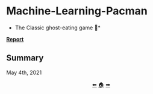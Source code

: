 # Machine-Learning-Pacman

* The Classic ghost-eating game 👾*

[**Report**](https://github.com/madebypixel02/Machine-Learning-Pacman/blob/master/Practice%202%20Report.pdf)

## Summary

May 4th, 2021

<p align="center">
  <a href="https://github.com/madebypixel02/Amazon-Management-Simulation-in-Python">&#11013;</a>
  <a href="https://github.com/madebypixel02/Uc3m-Projectss">&#127968;</a>
  <a href="https://github.com/madebypixel02/Openssl-Practices-2022">&#10145;</a>
</p>
